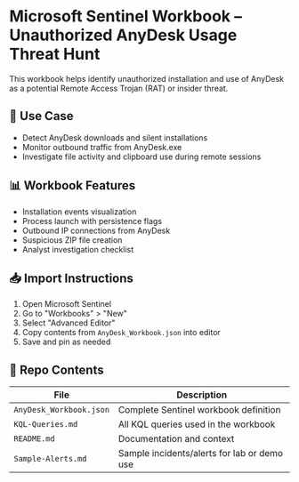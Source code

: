 # Microsoft Sentinel Workbook – Unauthorized AnyDesk Usage Threat Hunt

This workbook helps identify unauthorized installation and use of AnyDesk as a potential Remote Access Trojan (RAT) or insider threat.

## 🧭 Use Case
- Detect AnyDesk downloads and silent installations
- Monitor outbound traffic from AnyDesk.exe
- Investigate file activity and clipboard use during remote sessions

## 📊 Workbook Features
- Installation events visualization
- Process launch with persistence flags
- Outbound IP connections from AnyDesk
- Suspicious ZIP file creation
- Analyst investigation checklist

## 📥 Import Instructions
1. Open Microsoft Sentinel
2. Go to "Workbooks" > "New"
3. Select "Advanced Editor"
4. Copy contents from `AnyDesk_Workbook.json` into editor
5. Save and pin as needed

## 📁 Repo Contents
| File | Description |
|------|-------------|
| `AnyDesk_Workbook.json` | Complete Sentinel workbook definition |
| `KQL-Queries.md` | All KQL queries used in the workbook |
| `README.md` | Documentation and context |
| `Sample-Alerts.md` | Sample incidents/alerts for lab or demo use |
